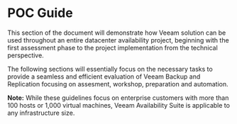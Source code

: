 # POC Guide

This section of the document will demonstrate how Veeam solution can be used throughout an entire datacenter availability project, beginning with the first assessment phase to the project implementation from the technical perspective.

The following sections will essentially focus on the necessary tasks to provide a seamless and efficient evaluation of Veeam Backup and Replication focusing on assesment, workshop, preparation and automation.
**Note:**	While these guidelines focus on enterprise customers with more than 100 hosts or 1,000 virtual machines, Veeam Availability Suite is applicable to any infrastructure size.
